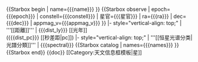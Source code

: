 {{Starbox begin |
   name={{{name}}} }}
{{Starbox observe |
   epoch={{{epoch}}} |
   constell={{{constell}}} |
   星官={{{星官}}} |
   ra={{{ra}}} |
   dec={{{dec}}} |
   appmag_v={{{appmag_v}}} }}
|- style="vertical-align: top;"
| '''[[距離]]'''
| {{{dist_ly}}}&nbsp;[[光年]]<br />({{{dist_pc}}}&nbsp;[[秒差距|pc]])
|- style="vertical-align: top;"
| '''[[恒星光谱分类|光譜分類]]'''
| {{{spectral}}}
{{Starbox catalog |
  names={{{names}}} }}
{{Starbox end}}<noinclude>
{{doc}}
[[Category:天文信息框模板|星]]
</noinclude>